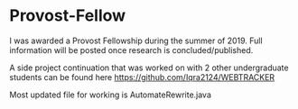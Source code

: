 # Provost-Fellow

I was awarded a Provost Fellowship during the summer of 2019. 
Full information will be posted once research is concluded/published.

A side project continuation that was worked on with 2 other undergraduate students can be found here
https://github.com/Iqra2124/WEBTRACKER

Most updated file for working is AutomateRewrite.java